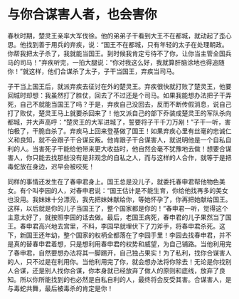# 与你合谋害人者，也会害你

春秋时期，楚灵王亲率大军伐徐。他的弟弟子干看到大王不在都城，就动起了歪心思。他找到善于用兵的弃疾，说：“国王不在都城，只有年轻的太子在处理朝政。你帮我把太子杀了，我就能当国王。到时候我肯定亏待不了你，让你当主管全国兵马的司马！”弃疾听完，一拍大腿说：“你对我这么好，我就算肝脑涂地也得追随你！”就这样，他们合谋杀了太子，子干当国王，弃疾当司马。 

子干当上国王后，就派弃疾去征讨在外的楚灵王。弃疾很快就打败了楚灵王，他要回城时却想：我虽然打了胜仗，回去了不过还是个司马。如果我能想办法把子干弄死，自己不就能当国王了吗？于是，弃疾自己没回去，反而不断传假消息，说自己打了败仗，楚灵王马上就要杀回来了！他又派自己的部下乔装成楚灵王的军队杀向都城，并大声高呼：“楚灵王的大军进城了，誓要将子干千刀万剐！”子干一听，害怕极了，干脆自杀了。弃疾马上回来登基做了国王！如果弃疾心里有丝毫的忠诚仁义和良知，就不会跟子干合谋反叛。他肯跟子干合谋害人，就说明他是一个自私自利的人。当害死子干能给他带来更大收益时，他自然会毫不犹豫地去做！想要合谋害人，你只能去找那些没有是非观念的自私之人，而与这样的人合作，就等于是把毒蛇放在身边，迟早会被咬死！ 

同样的事情还发生在了春申君身上。国王总是没儿子，就委托春申君帮他物色美女。有个叫李园的人，对春申君说：“国王估计是不能生育，你给他找再多的美女也没用。我妹妹十分漂亮，我先把妹妹献给你，等她怀孕了，你再把她献给国王。这样，以后就是你的儿子当国王了，整个国家都是你的！”春申君一听，觉得这个主意太好了，就按照李园的话去做。最后，老国王病死，春申君的儿子果然当了国王。春申君高兴地去宫里，不料，李园早就埋伏下了刀斧手，将春申君杀死。这下，新国王还年幼，整个国家的权柄全都落在了李园手里！李园去找春申君，并不是真的替春申君着想，只是想利用春申君的权势和威望，为自己铺路。当他利用完了春申君，自然要想办法将其一脚踢开，自己独占果实！为了私利，找你合谋害人的人，只不过是在利用你。当他利用完了你，就会想办法将你除去！无论是你找别人合谋，还是别人找你合谋，你本身就已经放弃了做人的原则和底线，放弃了良知。所以你所能找到的也必然是自私自利的人，最终将会反受其害。合谋害人，是与毒蛇共舞，最后被毒杀的肯定是你！